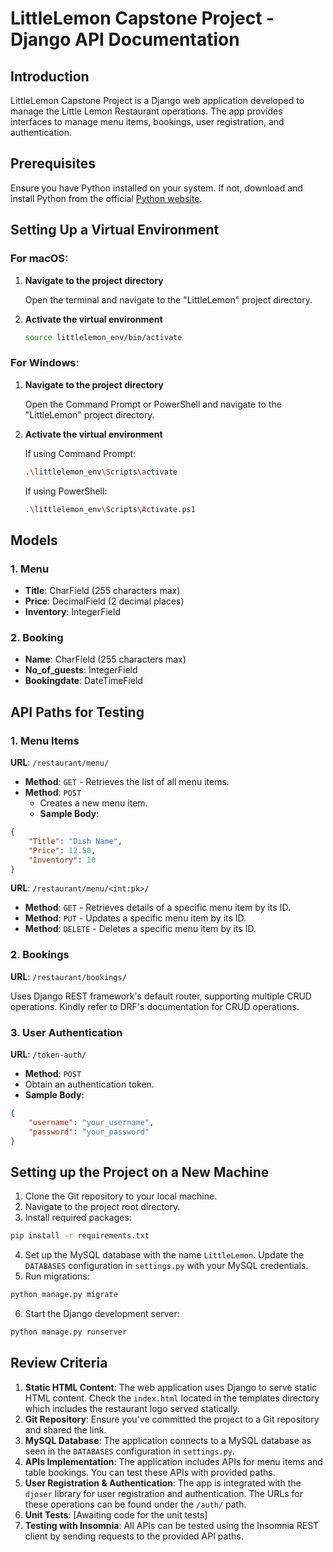 # LittleLemon Capstone Project - Django API Documentation

## Introduction

LittleLemon Capstone Project is a Django web application developed to manage the Little Lemon Restaurant operations. The app provides interfaces to manage menu items, bookings, user registration, and authentication.


## Prerequisites

Ensure you have Python installed on your system. If not, download and install Python from the official [Python website](https://www.python.org/downloads/).

## Setting Up a Virtual Environment

### For macOS:

1. **Navigate to the project directory**

   Open the terminal and navigate to the "LittleLemon" project directory.
  
2. **Activate the virtual environment**

   ```bash
   source littlelemon_env/bin/activate
   ```
### For Windows:

1. **Navigate to the project directory**

   Open the Command Prompt or PowerShell and navigate to the "LittleLemon" project directory.

2. **Activate the virtual environment**

   If using Command Prompt:
   
   ```bash
   .\littlelemon_env\Scripts\activate
   ```
    If using PowerShell:

   ```bash
   .\littlelemon_env\Scripts\Activate.ps1
   ```

## Models

### 1. Menu

- **Title**: CharField (255 characters max)
- **Price**: DecimalField (2 decimal places)
- **Inventory**: IntegerField

### 2. Booking

- **Name**: CharField (255 characters max)
- **No_of_guests**: IntegerField
- **Bookingdate**: DateTimeField
  

## API Paths for Testing

### 1. Menu Items

**URL**: `/restaurant/menu/`

- **Method**: `GET` - Retrieves the list of all menu items.
- **Method**: `POST` 
  - Creates a new menu item.
  - **Sample Body**:

```json
{
    "Title": "Dish Name",
    "Price": 12.50,
    "Inventory": 10
}
```

**URL**: `/restaurant/menu/<int:pk>/`

- **Method**: `GET` - Retrieves details of a specific menu item by its ID.
- **Method**: `PUT` - Updates a specific menu item by its ID.
- **Method**: `DELETE` - Deletes a specific menu item by its ID.

### 2. Bookings

**URL**: `/restaurant/bookings/`

Uses Django REST framework's default router, supporting multiple CRUD operations. Kindly refer to DRF's documentation for CRUD operations.

### 3. User Authentication

**URL**: `/token-auth/`

- **Method**: `POST`
- Obtain an authentication token.
- **Sample Body**:
  
```json
{
    "username": "your_username",
    "password": "your_password"
}
```


## Setting up the Project on a New Machine

1. Clone the Git repository to your local machine.
2. Navigate to the project root directory.
3. Install required packages:
   
```bash
pip install -r requirements.txt
```

4. Set up the MySQL database with the name `LittleLemon`. Update the `DATABASES` configuration in `settings.py` with your MySQL credentials.
5. Run migrations:
   
```bash
python manage.py migrate
```

6. Start the Django development server:

```bash
python manage.py runserver
```

## Review Criteria

1. **Static HTML Content**: The web application uses Django to serve static HTML content. Check the `index.html` located in the templates directory which includes the restaurant logo served statically.
2. **Git Repository**: Ensure you've committed the project to a Git repository and shared the link.
3. **MySQL Database**: The application connects to a MySQL database as seen in the `DATABASES` configuration in `settings.py`.
4. **APIs Implementation**: The application includes APIs for menu items and table bookings. You can test these APIs with provided paths.
5. **User Registration & Authentication**: The app is integrated with the `djoser` library for user registration and authentication. The URLs for these operations can be found under the `/auth/` path.
6. **Unit Tests**: [Awaiting code for the unit tests]
7. **Testing with Insomnia**: All APIs can be tested using the Insomnia REST client by sending requests to the provided API paths.




















